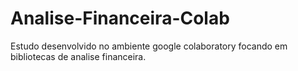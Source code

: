 # Analise-Financeira-Colab
Estudo desenvolvido no ambiente google colaboratory focando em bibliotecas de analise financeira.
